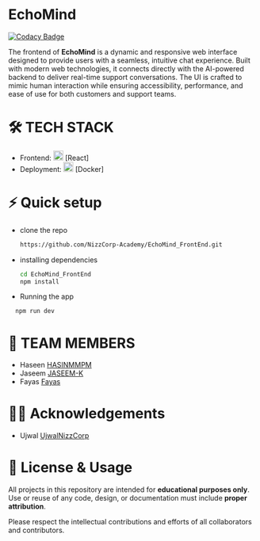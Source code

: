# EchoMind
[![Codacy Badge](https://app.codacy.com/project/badge/Grade/e6eb93984dda4cf1acd41715537ab8de)](https://app.codacy.com/gh/NizzCorp-Academy/EchoMind_FrontEnd/dashboard?utm_source=gh&utm_medium=referral&utm_content=&utm_campaign=Badge_grade)

The frontend of **EchoMind** is a dynamic and responsive web interface designed to provide users with a seamless, intuitive chat experience. Built with modern web technologies, it connects directly with the AI-powered backend to deliver real-time support conversations. The UI is crafted to mimic human interaction while ensuring accessibility, performance, and ease of use for both customers and support teams.

# 🛠️ TECH STACK

- Frontend: <img src="https://github.com/user-attachments/assets/634795ba-064f-4016-ad06-daafb8e402a6" width="20"/> [React]
- Deployment: <img src="https://github.com/user-attachments/assets/12de079d-039d-45d0-baa2-6861a2330bc6" width="20"/> [Docker]

# ⚡ Quick setup

- clone the repo

  ```sh
  https://github.com/NizzCorp-Academy/EchoMind_FrontEnd.git
  ```

- installing dependencies

  ```sh
  cd EchoMind_FrontEnd
  npm install
  ```

- Running the app

```sh
  npm run dev
```

# 👥 TEAM MEMBERS

- Haseen [HASINMMPM](https://github.com/HASINMMPM)
- Jaseem [JASEEM-K](https://github.com/JASEEM-K)
- Fayas [Fayas](https://github.com/fayaspv)

# 👨‍🏫 Acknowledgements

- Ujwal [UjwalNizzCorp](https://github.com/UjwalNizzCorp)

# 📄 License & Usage

All projects in this repository are intended for **educational purposes only**.  
Use or reuse of any code, design, or documentation must include **proper attribution**.

Please respect the intellectual contributions and efforts of all collaborators and contributors.
